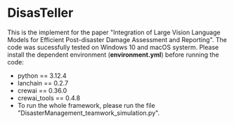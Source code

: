 # DisasTeller
This is the implement for the paper "Integration of Large Vision Language Models for Efficient Post-disaster Damage Assessment and Reporting". The code was sucessfully tested on Windows 10 and macOS systerm. Please install the dependent environment (**environment.yml**) before running the code:
- python == 3.12.4
- lanchain == 0.2.7
- crewai == 0.36.0
- crewai_tools == 0.4.8
- To run the whole framework, please run the file "DisasterManagement_teamwork_simulation.py".

